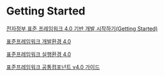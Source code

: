 # Getting Started

[전자정부 표준 프레임워크 4.0 기반 개발 시작하기(Getting Started)](dev4.0/gettingstarted.md)

[표준프레임워크 개발환경 4.0](https://www.naver.com/)

[표준프레임워크 실행환경 4.0](https://www.naver.com/)

[표준프레임워크 공통컴포넌트 v4.0 가이드](https://www.naver.com/)
